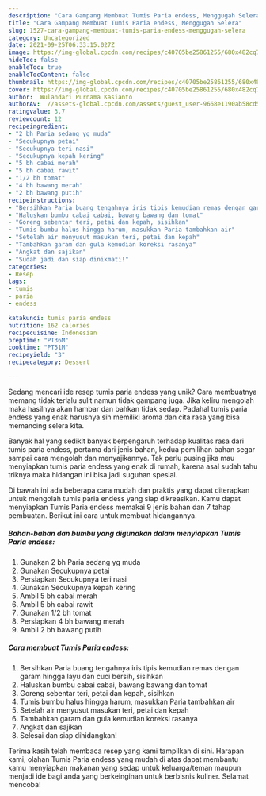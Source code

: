 ```yaml
---
description: "Cara Gampang Membuat Tumis Paria endess, Menggugah Selera"
title: "Cara Gampang Membuat Tumis Paria endess, Menggugah Selera"
slug: 1527-cara-gampang-membuat-tumis-paria-endess-menggugah-selera
category: Uncategorized
date: 2021-09-25T06:33:15.027Z
image: https://img-global.cpcdn.com/recipes/c40705be25861255/680x482cq70/tumis-paria-endess-foto-resep-utama.jpg
hideToc: false
enableToc: true
enableTocContent: false
thumbnail: https://img-global.cpcdn.com/recipes/c40705be25861255/680x482cq70/tumis-paria-endess-foto-resep-utama.jpg
cover: https://img-global.cpcdn.com/recipes/c40705be25861255/680x482cq70/tumis-paria-endess-foto-resep-utama.jpg
author:  Wulandari Purnama Kasianto
authorAv:  //assets-global.cpcdn.com/assets/guest_user-9668e1190ab58cd58d666d5934e79c79da2e02f4421a6ed9abc4b163da97d6e7.png
ratingvalue: 3.7
reviewcount: 12
recipeingredient:
- "2 bh Paria sedang yg muda"
- "Secukupnya petai"
- "Secukupnya teri nasi"
- "Secukupnya kepah kering"
- "5 bh cabai merah"
- "5 bh cabai rawit"
- "1/2 bh tomat"
- "4 bh bawang merah"
- "2 bh bawang putih"
recipeinstructions:
- "Bersihkan Paria buang tengahnya iris tipis kemudian remas dengan garam hingga layu dan cuci bersih, sisihkan"
- "Haluskan bumbu cabai cabai, bawang bawang dan tomat"
- "Goreng sebentar teri, petai dan kepah, sisihkan"
- "Tumis bumbu halus hingga harum, masukkan Paria tambahkan air"
- "Setelah air menyusut masukan teri, petai dan kepah"
- "Tambahkan garam dan gula kemudian koreksi rasanya"
- "Angkat dan sajikan"
- "Sudah jadi dan siap dinikmati!"
categories:
- Resep
tags:
- tumis
- paria
- endess

katakunci: tumis paria endess 
nutrition: 162 calories
recipecuisine: Indonesian
preptime: "PT36M"
cooktime: "PT51M"
recipeyield: "3"
recipecategory: Dessert

---
```



Sedang mencari ide resep tumis paria endess yang unik? Cara membuatnya memang tidak terlalu sulit namun tidak gampang juga. Jika keliru mengolah maka hasilnya akan hambar dan bahkan tidak sedap. Padahal tumis paria endess yang enak harusnya sih memiliki aroma dan cita rasa yang bisa memancing selera kita.




Banyak hal yang sedikit banyak berpengaruh terhadap kualitas rasa dari tumis paria endess, pertama dari jenis bahan, kedua pemilihan bahan segar sampai cara mengolah dan menyajikannya. Tak perlu pusing jika mau menyiapkan tumis paria endess yang enak di rumah, karena asal sudah tahu triknya maka hidangan ini bisa jadi suguhan spesial.


Di bawah ini ada beberapa cara mudah dan praktis yang dapat diterapkan untuk mengolah tumis paria endess yang siap dikreasikan. Kamu dapat menyiapkan Tumis Paria endess memakai 9 jenis bahan dan 7 tahap pembuatan. Berikut ini cara untuk membuat hidangannya.

<!--inarticleads1-->

##### Bahan-bahan dan bumbu yang digunakan dalam menyiapkan Tumis Paria endess:

1. Gunakan 2 bh Paria sedang yg muda
1. Gunakan Secukupnya petai
1. Persiapkan Secukupnya teri nasi
1. Gunakan Secukupnya kepah kering
1. Ambil 5 bh cabai merah
1. Ambil 5 bh cabai rawit
1. Gunakan 1/2 bh tomat
1. Persiapkan 4 bh bawang merah
1. Ambil 2 bh bawang putih




<!--inarticleads2-->

##### Cara membuat Tumis Paria endess:

1. Bersihkan Paria buang tengahnya iris tipis kemudian remas dengan garam hingga layu dan cuci bersih, sisihkan
1. Haluskan bumbu cabai cabai, bawang bawang dan tomat
1. Goreng sebentar teri, petai dan kepah, sisihkan
1. Tumis bumbu halus hingga harum, masukkan Paria tambahkan air
1. Setelah air menyusut masukan teri, petai dan kepah
1. Tambahkan garam dan gula kemudian koreksi rasanya
1. Angkat dan sajikan
1. Selesai dan siap dihidangkan!



Terima kasih telah membaca resep yang kami tampilkan di sini. Harapan kami, olahan Tumis Paria endess yang mudah di atas dapat membantu kamu menyiapkan makanan yang sedap untuk keluarga/teman maupun menjadi ide bagi anda yang berkeinginan untuk berbisnis kuliner. Selamat mencoba!
